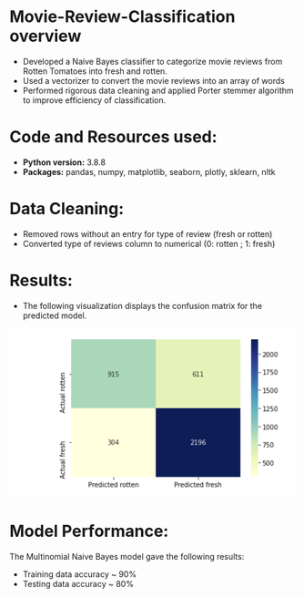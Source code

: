 # Movie-Review-Classification overview
* Developed a Naive Bayes classifier to categorize movie reviews from Rotten Tomatoes into fresh and rotten.
* Used a vectorizer to convert the movie reviews into an array of words
* Performed rigorous data cleaning and applied Porter stemmer algorithm to improve efficiency of classification.

# Code and Resources used:

* **Python version:** 3.8.8
* **Packages:** pandas, numpy, matplotlib, seaborn, plotly, sklearn, nltk

# Data Cleaning:
* Removed rows without an entry for type of review (fresh or rotten) 
* Converted type of reviews column to numerical (0: rotten ; 1: fresh)

# Results:
* The following visualization displays the confusion matrix for the predicted model.


![Screenshot](Confusion_matrix.png)



# Model Performance:

The Multinomial Naive Bayes model gave the following results:
  - Training data accuracy ~ 90%
  - Testing data accuracy ~ 80%
  




